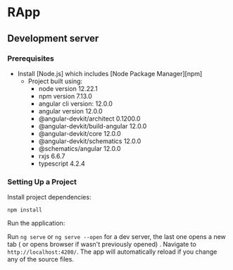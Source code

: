 # RApp

## Development server

### Prerequisites

- Install [Node.js] which includes [Node Package Manager][npm]
    - Project built using: 
        - node version 12.22.1
        - npm version 7.13.0
        - angular cli version: 12.0.0
        - angular version 12.0.0
        - @angular-devkit/architect       0.1200.0
        - @angular-devkit/build-angular   12.0.0
        - @angular-devkit/core            12.0.0
        - @angular-devkit/schematics      12.0.0
        - @schematics/angular             12.0.0
        - rxjs                            6.6.7
        - typescript                      4.2.4


### Setting Up a Project

Install project dependencies:
```
npm install
```

Run the application:

Run `ng serve` or `ng serve --open` for a dev server, the last one opens a new tab ( or opens browser if wasn't previously opened) . Navigate to `http://localhost:4200/`. The app will automatically reload if you change any of the source files.

